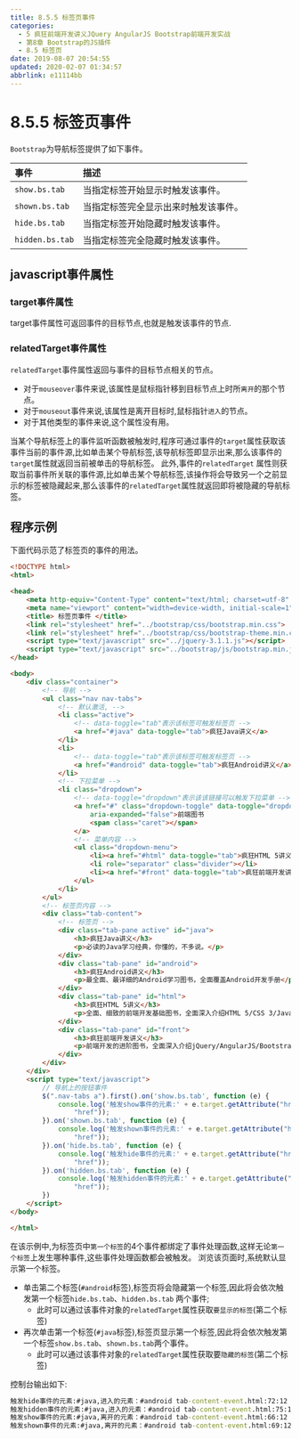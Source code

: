 ```yaml
---
title: 8.5.5 标签页事件
categories: 
  - 5 疯狂前端开发讲义JQuery AngularJS Bootstrap前端开发实战
  - 第8章 Bootstrap的JS插件
  - 8.5 标签页
date: 2019-08-07 20:54:55
updated: 2020-02-07 01:34:57
abbrlink: e11114bb
---
```

# 8.5.5 标签页事件 #
`Bootstrap`为导航标签提供了如下事件。

|事件|描述|
|:---|:---|
|`show.bs.tab`|当指定标签开始显示时触发该事件。|
|`shown.bs.tab`|当指定标签完全显示出来时触发该事件。|
|`hide.bs.tab`|当指定标签开始隐藏时触发该事件。|
|`hidden.bs.tab`|当指定标签完全隐藏时触发该事件。|
## javascript事件属性 ##
### target事件属性 ###
target事件属性可返回事件的目标节点,也就是触发该事件的节点.
### relatedTarget事件属性 ###
`relatedTarget`事件属性返回与事件的目标节点相关的节点。
- 对于`mouseover`事件来说,该属性是鼠标指针移到目标节点上时所`离开`的那个节点。
- 对于`mouseout`事件来说,该属性是离开目标时,鼠标指针`进入`的节点。
- 对于其他类型的事件来说,这个属性没有用。

当某个导航标签上的事件监听函数被触发时,程序可通过事件的`target`属性获取该事件当前的事件源,比如单击某个导航标签,该导航标签即显示出来,那么该事件的`target`属性就返回当前被单击的导航标签。
此外,事件的`relatedTarget` 属性则获取当前事件所关联的事件源,比如单击某个导航标签,该操作将会导致另一个之前显示的标签被隐藏起来,那么该事件的`relatedTarget`属性就返回即将被隐藏的导航标签。
## 程序示例 ##
下面代码示范了标签页的事件的用法。
```html
<!DOCTYPE html>
<html>

<head>
    <meta http-equiv="Content-Type" content="text/html; charset=utf-8" />
    <meta name="viewport" content="width=device-width, initial-scale=1">
    <title> 标签页事件 </title>
    <link rel="stylesheet" href="../bootstrap/css/bootstrap.min.css">
    <link rel="stylesheet" href="../bootstrap/css/bootstrap-theme.min.css">
    <script type="text/javascript" src="../jquery-3.1.1.js"></script>
    <script type="text/javascript" src="../bootstrap/js/bootstrap.min.js"></script>
</head>

<body>
    <div class="container">
        <!-- 导航 -->
        <ul class="nav nav-tabs">
            <!-- 默认激活, -->
            <li class="active">
                <!-- data-toggle="tab"表示该标签可触发标签页 -->
                <a href="#java" data-toggle="tab">疯狂Java讲义</a>
            </li>
            <li>
                <!-- data-toggle="tab"表示该标签可触发标签页 -->
                <a href="#android" data-toggle="tab">疯狂Android讲义</a>
            </li>
            <!-- 下拉菜单 -->
            <li class="dropdown">
                <!-- data-toggle="dropdown"表示该该链接可以触发下拉菜单 -->
                <a href="#" class="dropdown-toggle" data-toggle="dropdown" role="button" aria-haspopup="true"
                    aria-expanded="false">前端图书
                    <span class="caret"></span>
                </a>
                <!-- 菜单内容 -->
                <ul class="dropdown-menu">
                    <li><a href="#html" data-toggle="tab">疯狂HTML 5讲义</a></li>
                    <li role="separator" class="divider"></li>
                    <li><a href="#front" data-toggle="tab">疯狂前端开发讲义</a></li>
                </ul>
            </li>
        </ul>
        <!-- 标签页内容 -->
        <div class="tab-content">
            <!-- 标签页 -->
            <div class="tab-pane active" id="java">
                <h3>疯狂Java讲义</h3>
                <p>必读的Java学习经典，你懂的，不多说。</p>
            </div>
            <div class="tab-pane" id="android">
                <h3>疯狂Android讲义</h3>
                <p>最全面、最详细的Android学习图书，全面覆盖Android开发手册</p>
            </div>
            <div class="tab-pane" id="html">
                <h3>疯狂HTML 5讲义</h3>
                <p>全面、细致的前端开发基础图书，全面深入介绍HTML 5/CSS 3/JavaScript知识。</p>
            </div>
            <div class="tab-pane" id="front">
                <h3>疯狂前端开发讲义</h3>
                <p>前端开发的进阶图书，全面深入介绍jQuery/AngularJS/Bootstrap等框架。</p>
            </div>
        </div>
    </div>
    <script type="text/javascript">
        // 导航上的按钮事件
        $(".nav-tabs a").first().on('show.bs.tab', function (e) {
            console.log('触发show事件的元素:' + e.target.getAttribute("href") + ",离开的元素：" + e.relatedTarget.getAttribute(
                "href"));
        }).on('shown.bs.tab', function (e) {
            console.log('触发shown事件的元素:' + e.target.getAttribute("href") + ",离开的元素：" + e.relatedTarget.getAttribute(
                "href"));
        }).on('hide.bs.tab', function (e) {
            console.log('触发hide事件的元素:' + e.target.getAttribute("href") + ",进入的元素：" + e.relatedTarget.getAttribute(
                "href"));
        }).on('hidden.bs.tab', function (e) {
            console.log('触发hidden事件的元素:' + e.target.getAttribute("href") + ",进入的元素：" + e.relatedTarget.getAttribute(
                "href"));
        })
    </script>
</body>

</html>
```
在该示例中,为标签页中`第一个标签`的4个事件都绑定了事件处理函数,这样无论`第一个标签`上发生哪种事件,这些事件处理函数都会被触发。
浏览该页面时,系统默认显示第一个标签。
- 单击第二个标签(`#android`标签),标签页将会隐藏第一个标签,因此将会依次触发第一个标签`hide.bs.tab`、`hidden.bs.tab` 两个事件;
    - 此时可以通过该事件对象的`relatedTarget`属性获取`要显示的标签`(第二个标签)
- 再次单击第一个标签(`#java`标签),标签页显示第一个标签,因此将会依次触发第一个标签`show.bs.tab`、`shown.bs.tab`两个事件。
    - 此时可以通过该事件对象的`relatedTarget`属性获取要`隐藏的标签`(第二个标签)


控制台输出如下:
```cmd
触发hide事件的元素:#java,进入的元素：#android tab-content-event.html:72:12
触发hidden事件的元素:#java,进入的元素：#android tab-content-event.html:75:12
触发show事件的元素:#java,离开的元素：#android tab-content-event.html:66:12
触发shown事件的元素:#java,离开的元素：#android tab-content-event.html:69:12
```

